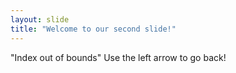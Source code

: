 ```yaml
---
layout: slide
title: "Welcome to our second slide!"
---
```

"Index out of bounds"
Use the left arrow to go back!